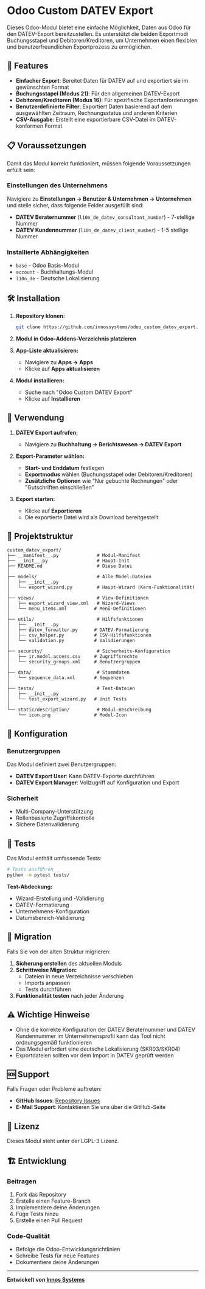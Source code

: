 # Odoo Custom DATEV Export

Dieses Odoo-Modul bietet eine einfache Möglichkeit, Daten aus Odoo für den DATEV-Export bereitzustellen. Es unterstützt die beiden Exportmodi Buchungsstapel und Debitoren/Kreditoren, um Unternehmen einen flexiblen und benutzerfreundlichen Exportprozess zu ermöglichen.

## 🚀 Features

- **Einfacher Export**: Bereitet Daten für DATEV auf und exportiert sie im gewünschten Format
- **Buchungsstapel (Modus 21)**: Für den allgemeinen DATEV-Export
- **Debitoren/Kreditoren (Modus 16)**: Für spezifische Exportanforderungen
- **Benutzerdefinierte Filter**: Exportiert Daten basierend auf dem ausgewählten Zeitraum, Rechnungsstatus und anderen Kriterien
- **CSV-Ausgabe**: Erstellt eine exportierbare CSV-Datei im DATEV-konformen Format

## 📋 Voraussetzungen

Damit das Modul korrekt funktioniert, müssen folgende Voraussetzungen erfüllt sein:

### Einstellungen des Unternehmens
Navigiere zu **Einstellungen → Benutzer & Unternehmen → Unternehmen** und stelle sicher, dass folgende Felder ausgefüllt sind:

- **DATEV Beraternummer** (`l10n_de_datev_consultant_number`) - 7-stellige Nummer
- **DATEV Kundennummer** (`l10n_de_datev_client_number`) - 1-5 stellige Nummer

### Installierte Abhängigkeiten
- `base` - Odoo Basis-Modul
- `account` - Buchhaltungs-Modul
- `l10n_de` - Deutsche Lokalisierung

## 🛠️ Installation

1. **Repository klonen:**
   ```bash
   git clone https://github.com/innossystems/odoo_custom_datev_export.git custom_datev_export
   ```

2. **Modul in Odoo-Addons-Verzeichnis platzieren**

3. **App-Liste aktualisieren:**
   - Navigiere zu **Apps → Apps**
   - Klicke auf **Apps aktualisieren**

4. **Modul installieren:**
   - Suche nach "Odoo Custom DATEV Export"
   - Klicke auf **Installieren**

## 💼 Verwendung

1. **DATEV Export aufrufen:**
   - Navigiere zu **Buchhaltung → Berichtswesen → DATEV Export**

2. **Export-Parameter wählen:**
   - **Start- und Enddatum** festlegen
   - **Exportmodus** wählen (Buchungsstapel oder Debitoren/Kreditoren)
   - **Zusätzliche Optionen** wie "Nur gebuchte Rechnungen" oder "Gutschriften einschließen"

3. **Export starten:**
   - Klicke auf **Exportieren**
   - Die exportierte Datei wird als Download bereitgestellt

## 📁 Projektstruktur

```
custom_datev_export/
├── __manifest__.py              # Modul-Manifest
├── __init__.py                  # Haupt-Init
├── README.md                    # Diese Datei
│
├── models/                      # Alle Model-Dateien
│   ├── __init__.py
│   └── export_wizard.py         # Haupt-Wizard (Kern-Funktionalität)
│
├── views/                       # View-Definitionen
│   ├── export_wizard_view.xml   # Wizard-Views
│   └── menu_items.xml          # Menü-Definitionen
│
├── utils/                       # Hilfsfunktionen
│   ├── __init__.py
│   ├── datev_formatter.py      # DATEV-Formatierung
│   ├── csv_helper.py           # CSV-Hilfsfunktionen
│   └── validation.py           # Validierungen
│
├── security/                    # Sicherheits-Konfiguration
│   ├── ir.model.access.csv     # Zugriffsrechte
│   └── security_groups.xml     # Benutzergruppen
│
├── data/                        # Stammdaten
│   └── sequence_data.xml       # Sequenzen
│
├── tests/                       # Test-Dateien
│   ├── __init__.py
│   └── test_export_wizard.py   # Unit Tests
│
└── static/description/          # Modul-Beschreibung
    └── icon.png                # Modul-Icon
```

## 🔧 Konfiguration

### Benutzergruppen
Das Modul definiert zwei Benutzergruppen:

- **DATEV Export User**: Kann DATEV-Exporte durchführen
- **DATEV Export Manager**: Vollzugriff auf Konfiguration und Export

### Sicherheit
- Multi-Company-Unterstützung
- Rollenbasierte Zugriffskontrolle
- Sichere Datenvalidierung

## 🧪 Tests

Das Modul enthält umfassende Tests:

```bash
# Tests ausführen
python -m pytest tests/
```

**Test-Abdeckung:**
- Wizard-Erstellung und -Validierung
- DATEV-Formatierung
- Unternehmens-Konfiguration
- Datumsbereich-Validierung

## 🔄 Migration

Falls Sie von der alten Struktur migrieren:

1. **Sicherung erstellen** des aktuellen Moduls
2. **Schrittweise Migration:**
   - Dateien in neue Verzeichnisse verschieben
   - Imports anpassen
   - Tests durchführen
3. **Funktionalität testen** nach jeder Änderung

## ⚠️ Wichtige Hinweise

- Ohne die korrekte Konfiguration der DATEV Beraternummer und DATEV Kundennummer im Unternehmensprofil kann das Tool nicht ordnungsgemäß funktionieren
- Das Modul erfordert eine deutsche Lokalisierung (SKR03/SKR04)
- Exportdateien sollten vor dem Import in DATEV geprüft werden

## 🆘 Support

Falls Fragen oder Probleme auftreten:

- **GitHub Issues**: [Repository Issues](https://github.com/innossystems/odoo_custom_datev_export/issues)
- **E-Mail Support**: Kontaktieren Sie uns über die GitHub-Seite

## 📄 Lizenz

Dieses Modul steht unter der LGPL-3 Lizenz.

## 🏗️ Entwicklung

### Beitragen
1. Fork das Repository
2. Erstelle einen Feature-Branch
3. Implementiere deine Änderungen
4. Füge Tests hinzu
5. Erstelle einen Pull Request

### Code-Qualität
- Befolge die Odoo-Entwicklungsrichtlinien
- Schreibe Tests für neue Features
- Dokumentiere deine Änderungen

---

**Entwickelt von [Innos Systems](https://github.com/innossystems)**